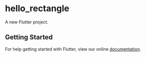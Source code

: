 # hello_rectangle

A new Flutter project.

## Getting Started

For help getting started with Flutter, view our online
[documentation](http://flutter.io/).
